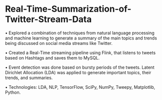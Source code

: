 # Real-Time-Summarization-of-Twitter-Stream-Data

•	Explored a combination of techniques from natural language processing and machine learning to generate a summary of the main topics and trends being discussed on social media streams like Twitter.

•	Created a Real-Time streaming pipeline using Flink, that listens to tweets based on Hashtags and saves them to MySQL. 

•	Event detection was done based on bursty periods of the tweets. Latent Dirichlet Allocation (LDA) was applied to generate important topics, their trends, and summaries.

•	Technologies: LDA, NLP, TensorFlow, SciPy, NumPy, Tweepy, Matplotlib, Python.
